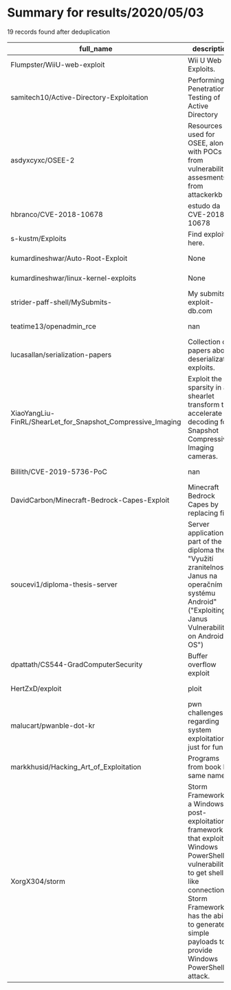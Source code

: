 
# Summary for results/2020/05/03
    
19 records found after deduplication

| full_name | description | html_url | matched_list | matched_count | pushed_at | size | stargazers_count | language | forks_count |
|-------------------------------------------------------------|-----------------------------------------------------------------------------------------------------------------------------------------------------------------------------------------------------------------------------------------|--------------------------------------------------------------------------------|-----------------------|-----------------|---------------------------|--------|--------------------|------------|---------------|
| Flumpster/WiiU-web-exploit | Wii U Web Exploits. | https://github.com/Flumpster/WiiU-web-exploit | ['exploit'] | 1 | 2020-05-03 09:52:13+00:00 | 3596 | 2 | HTML | 6 |
| samitech10/Active-Directory-Exploitation | Performing Penetration Testing of Active Directory | https://github.com/samitech10/Active-Directory-Exploitation | ['exploit'] | 1 | 2020-05-03 06:13:46+00:00 | 10 | 0 | | 0 |
| asdyxcyxc/OSEE-2 | Resources I used for OSEE, along with POCs from vulnerability assesments from attackerkb | https://github.com/asdyxcyxc/OSEE-2 | ['vulnerability poc'] | 1 | 2020-05-03 00:40:55+00:00 | 350 | 0 | nan | 1 |
| hbranco/CVE-2018-10678 | estudo da CVE-2018-10678 | https://github.com/hbranco/CVE-2018-10678 | ['cve-2'] | 1 | 2020-05-03 22:57:31+00:00 | 1 | 0 | HTML | 0 |
| s-kustm/Exploits | Find exploits here. | https://github.com/s-kustm/Exploits | ['exploit'] | 1 | 2020-05-03 16:32:39+00:00 | 0 | 0 | | 0 |
| kumardineshwar/Auto-Root-Exploit | None | https://github.com/kumardineshwar/Auto-Root-Exploit | ['exploit'] | 1 | 2020-05-03 14:05:46+00:00 | 37 | 0 | Shell | 0 |
| kumardineshwar/linux-kernel-exploits | None | https://github.com/kumardineshwar/linux-kernel-exploits | ['exploit'] | 1 | 2020-05-03 14:05:01+00:00 | 8981 | 0 | C | 0 |
| strider-paff-shell/MySubmits- | My submits to exploit-db.com | https://github.com/strider-paff-shell/MySubmits- | ['exploit'] | 1 | 2020-05-03 12:45:43+00:00 | 10 | 0 | | 0 |
| teatime13/openadmin_rce | nan | https://github.com/teatime13/openadmin_rce | ['rce'] | 1 | 2020-05-03 10:36:58+00:00 | 0 | 0 | Shell | 0 |
| lucasallan/serialization-papers | Collection of papers about deserialization exploits. | https://github.com/lucasallan/serialization-papers | ['exploit'] | 1 | 2020-05-03 02:36:10+00:00 | 1 | 0 | | 0 |
| XiaoYangLiu-FinRL/ShearLet_for_Snapshot_Compressive_Imaging | Exploit the sparsity in a shearlet transform to accelerate the decoding for Snapshot Compressive Imaging cameras. | https://github.com/XiaoYangLiu-FinRL/ShearLet_for_Snapshot_Compressive_Imaging | ['exploit'] | 1 | 2020-05-03 23:50:40+00:00 | 142024 | 1 | MATLAB | 2 |
| Billith/CVE-2019-5736-PoC | nan | https://github.com/Billith/CVE-2019-5736-PoC | ['cve poc', 'cve-2'] | 2 | 2020-05-03 14:03:44+00:00 | 2 | 0 | C | 0 |
| DavidCarbon/Minecraft-Bedrock-Capes-Exploit | Minecraft Bedrock Capes by replacing files | https://github.com/DavidCarbon/Minecraft-Bedrock-Capes-Exploit | ['exploit'] | 1 | 2020-05-03 02:04:07+00:00 | 81 | 0 | | 0 |
| soucevi1/diploma-thesis-server | Server application, part of the diploma thesis "Využití zranitelnosti Janus na operačním systému Android" ("Exploiting Janus Vulnerability on Android OS") | https://github.com/soucevi1/diploma-thesis-server | ['exploit'] | 1 | 2020-05-03 10:26:37+00:00 | 65 | 0 | Java | 0 |
| dpattath/CS544-GradComputerSecurity | Buffer overflow exploit | https://github.com/dpattath/CS544-GradComputerSecurity | ['exploit'] | 1 | 2020-05-03 22:46:48+00:00 | 12 | 0 | C | 0 |
| HertZxD/exploit | ploit | https://github.com/HertZxD/exploit | ['exploit'] | 1 | 2020-05-03 14:24:14+00:00 | 16201 | 0 | | 0 |
| malucart/pwanble-dot-kr | pwn challenges regarding system exploitation just for fun | https://github.com/malucart/pwanble-dot-kr | ['exploit'] | 1 | 2020-05-03 06:38:48+00:00 | 22 | 4 | | 0 |
| markkhusid/Hacking_Art_of_Exploitation | Programs from book by same name. | https://github.com/markkhusid/Hacking_Art_of_Exploitation | ['exploit'] | 1 | 2020-05-03 23:37:57+00:00 | 518 | 0 | C | 0 |
| XorgX304/storm | Storm Framework is a Windows post-exploitation framework that exploits Windows PowerShell vulnerability to get shell-like connection. Storm Framework has the ability to generate simple payloads to provide Windows PowerShell attack. | https://github.com/XorgX304/storm | ['exploit'] | 1 | 2020-05-03 16:06:31+00:00 | 114 | 0 | | 0 |
